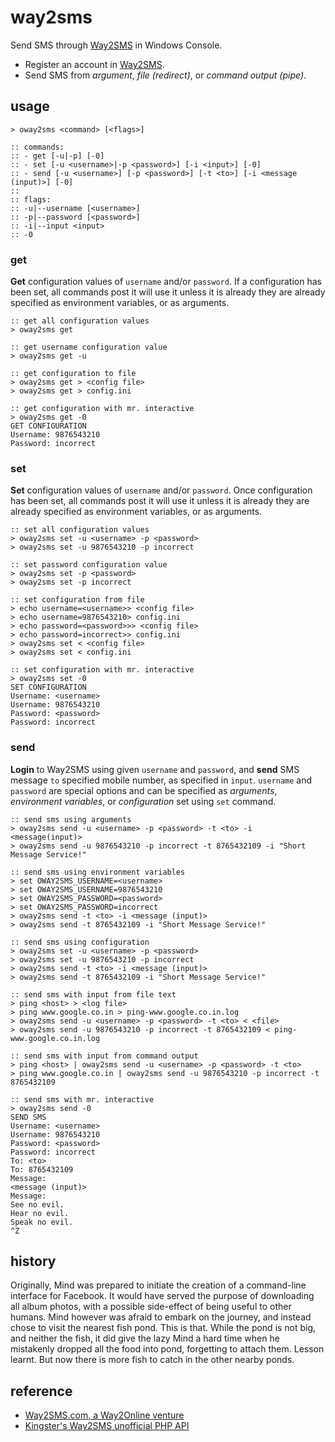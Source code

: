 # way2sms

Send SMS through [Way2SMS] in Windows Console.

- Register an account in [Way2SMS].
- Send SMS from *argument*, *file (redirect)*, or *command output (pipe)*.


## usage

```batch
> oway2sms <command> [<flags>]

:: commands:
:: - get [-u|-p] [-0]
:: - set [-u <username>|-p <password>] [-i <input>] [-0]
:: - send [-u <username>] [-p <password>] [-t <to>] [-i <message (input)>] [-0]
::
:: flags:
:: -u|--username [<username>]
:: -p|--password [<password>]
:: -i|--input <input>
:: -0
```

### get

**Get** configuration values  of `username` and/or `password`. If a configuration has
been set, all commands post it will use it unless it is already they are already
specified as environment variables, or as arguments.

```batch
:: get all configuration values
> oway2sms get

:: get username configuration value
> oway2sms get -u

:: get configuration to file
> oway2sms get > <config file>
> oway2sms get > config.ini

:: get configuration with mr. interactive
> oway2sms get -0
GET CONFIGURATION
Username: 9876543210
Password: incorrect
```


### set

**Set** configuration values of `username` and/or `password`. Once configuration has
been set, all commands post it will use it unless it is already they are already
specified as environment variables, or as arguments.

```batch
:: set all configuration values
> oway2sms set -u <username> -p <password>
> oway2sms set -u 9876543210 -p incorrect

:: set password configuration value
> oway2sms set -p <password>
> oway2sms set -p incorrect

:: set configuration from file
> echo username=<username>> <config file>
> echo username=9876543210> config.ini
> echo password=<password>>> <config file>
> echo password=incorrect>> config.ini
> oway2sms set < <config file>
> oway2sms set < config.ini

:: set configuration with mr. interactive
> oway2sms set -0
SET CONFIGURATION
Username: <username>
Username: 9876543210
Password: <password>
Password: incorrect
```


### send

**Login** to Way2SMS using given `username` and `password`, and **send** SMS message
`to` specified mobile number, as specified in `input`. `username` and `password`
are special options and can be specified as *arguments*, *environment variables*, or
*configuration* set using `set` command.

```batch
:: send sms using arguments
> oway2sms send -u <username> -p <password> -t <to> -i <message(input)>
> oway2sms send -u 9876543210 -p incorrect -t 8765432109 -i "Short Message Service!"

:: send sms using environment variables
> set OWAY2SMS_USERNAME=<username>
> set OWAY2SMS_USERNAME=9876543210
> set OWAY2SMS_PASSWORD=<password>
> set OWAY2SMS_PASSWORD=incorrect
> oway2sms send -t <to> -i <message (input)>
> oway2sms send -t 8765432109 -i "Short Message Service!"

:: send sms using configuration
> oway2sms set -u <username> -p <password>
> oway2sms set -u 9876543210 -p incorrect
> oway2sms send -t <to> -i <message (input)>
> oway2sms send -t 8765432109 -i "Short Message Service!"

:: send sms with input from file text
> ping <host> > <log file>
> ping www.google.co.in > ping-www.google.co.in.log
> oway2sms send -u <username> -p <password> -t <to> < <file>
> oway2sms send -u 9876543210 -p incorrect -t 8765432109 < ping-www.google.co.in.log

:: send sms with input from command output
> ping <host> | oway2sms send -u <username> -p <password> -t <to>
> ping www.google.co.in | oway2sms send -u 9876543210 -p incorrect -t 8765432109

:: send sms with mr. interactive
> oway2sms send -0
SEND SMS
Username: <username>
Username: 9876543210
Password: <password>
Password: incorrect
To: <to>
To: 8765432109
Message:
<message (input)>
Message:
See no evil.
Hear no evil.
Speak no evil.
^Z
```


## history

Originally, Mind was prepared to initiate the creation of a command-line interface for
Facebook. It would have served the purpose of downloading all album photos, with a possible
side-effect of being useful to other humans. Mind however was afraid to embark on the journey,
and instead chose to visit the nearest fish pond. This is that. While the pond is not big, and
neither the fish, it did give the lazy Mind a hard time when he mistakenly dropped all the
food into pond, forgetting to attach them. Lesson learnt. But now there is more fish to catch
in the other nearby ponds.


## reference

- [Way2SMS.com, a Way2Online venture][Way2SMS]
- [Kingster's Way2SMS unofficial PHP API][Way2SMS-API]

[Way2SMS]: http://site24.way2sms.com/content/index.html
[Way2SMS-API]: https://github.com/kingster/Way2SMS-API
